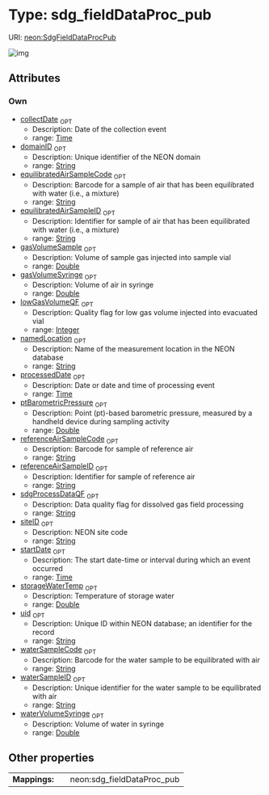 
# Type: sdg_fieldDataProc_pub




URI: [neon:SdgFieldDataProcPub](https://data.neonscience.org/SdgFieldDataProcPub)


![img](http://yuml.me/diagram/nofunky;dir:TB/class/[SdgFieldDataProcPub&#124;uid:string%20%3F;domainID:string%20%3F;siteID:string%20%3F;collectDate:time%20%3F;processedDate:time%20%3F;startDate:time%20%3F;equilibratedAirSampleID:string%20%3F;referenceAirSampleID:string%20%3F;storageWaterTemp:double%20%3F;ptBarometricPressure:double%20%3F;waterVolumeSyringe:double%20%3F;gasVolumeSyringe:double%20%3F;gasVolumeSample:double%20%3F;lowGasVolumeQF:integer%20%3F;waterSampleID:string%20%3F;namedLocation:string%20%3F;equilibratedAirSampleCode:string%20%3F;referenceAirSampleCode:string%20%3F;sdgProcessDataQF:string%20%3F;waterSampleCode:string%20%3F])

## Attributes


### Own

 * [collectDate](collectDate.md)  <sub>OPT</sub>
    * Description: Date of the collection event
    * range: [Time](types/Time.md)
 * [domainID](domainID.md)  <sub>OPT</sub>
    * Description: Unique identifier of the NEON domain
    * range: [String](types/String.md)
 * [equilibratedAirSampleCode](equilibratedAirSampleCode.md)  <sub>OPT</sub>
    * Description: Barcode for a sample of air that has been equilibrated with water (i.e., a mixture)
    * range: [String](types/String.md)
 * [equilibratedAirSampleID](equilibratedAirSampleID.md)  <sub>OPT</sub>
    * Description: Identifier for sample of air that has been equilibrated with water (i.e., a mixture)
    * range: [String](types/String.md)
 * [gasVolumeSample](gasVolumeSample.md)  <sub>OPT</sub>
    * Description: Volume of sample gas injected into sample vial
    * range: [Double](types/Double.md)
 * [gasVolumeSyringe](gasVolumeSyringe.md)  <sub>OPT</sub>
    * Description: Volume of air in syringe
    * range: [Double](types/Double.md)
 * [lowGasVolumeQF](lowGasVolumeQF.md)  <sub>OPT</sub>
    * Description: Quality flag for low gas volume injected into evacuated vial
    * range: [Integer](types/Integer.md)
 * [namedLocation](namedLocation.md)  <sub>OPT</sub>
    * Description: Name of the measurement location in the NEON database
    * range: [String](types/String.md)
 * [processedDate](processedDate.md)  <sub>OPT</sub>
    * Description: Date or date and time of processing event
    * range: [Time](types/Time.md)
 * [ptBarometricPressure](ptBarometricPressure.md)  <sub>OPT</sub>
    * Description: Point (pt)-based barometric pressure, measured by a handheld device during sampling activity
    * range: [Double](types/Double.md)
 * [referenceAirSampleCode](referenceAirSampleCode.md)  <sub>OPT</sub>
    * Description: Barcode for sample of reference air
    * range: [String](types/String.md)
 * [referenceAirSampleID](referenceAirSampleID.md)  <sub>OPT</sub>
    * Description: Identifier for sample of reference air
    * range: [String](types/String.md)
 * [sdgProcessDataQF](sdgProcessDataQF.md)  <sub>OPT</sub>
    * Description: Data quality flag for dissolved gas field processing
    * range: [String](types/String.md)
 * [siteID](siteID.md)  <sub>OPT</sub>
    * Description: NEON site code
    * range: [String](types/String.md)
 * [startDate](startDate.md)  <sub>OPT</sub>
    * Description: The start date-time or interval during which an event occurred
    * range: [Time](types/Time.md)
 * [storageWaterTemp](storageWaterTemp.md)  <sub>OPT</sub>
    * Description: Temperature of storage water
    * range: [Double](types/Double.md)
 * [uid](uid.md)  <sub>OPT</sub>
    * Description: Unique ID within NEON database; an identifier for the record
    * range: [String](types/String.md)
 * [waterSampleCode](waterSampleCode.md)  <sub>OPT</sub>
    * Description: Barcode for the water sample to be equilibrated with air
    * range: [String](types/String.md)
 * [waterSampleID](waterSampleID.md)  <sub>OPT</sub>
    * Description: Unique identifier for the water sample to be equilibrated with air
    * range: [String](types/String.md)
 * [waterVolumeSyringe](waterVolumeSyringe.md)  <sub>OPT</sub>
    * Description: Volume of water in syringe
    * range: [Double](types/Double.md)

## Other properties

|  |  |  |
| --- | --- | --- |
| **Mappings:** | | neon:sdg_fieldDataProc_pub |

